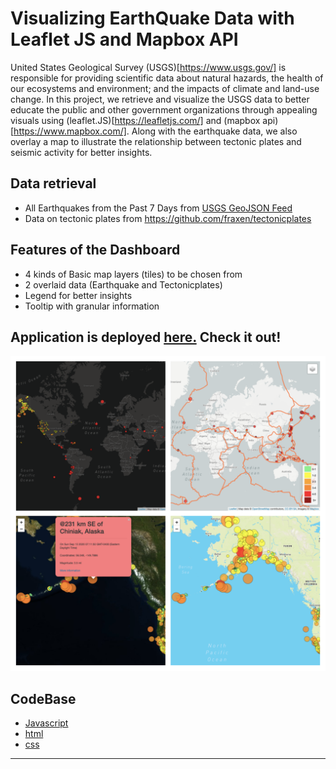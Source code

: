 # Visualizing EarthQuake Data with Leaflet JS and Mapbox API
United States Geological Survey (USGS)[https://www.usgs.gov/]  is responsible for providing scientific data about natural hazards, the health of our ecosystems and environment; and the impacts of climate and land-use change. In this project, we retrieve and visualize the USGS data to better educate the public and other government organizations through appealing visuals using (leaflet.JS)[https://leafletjs.com/] and (mapbox api)[https://www.mapbox.com/]. Along with the earthquake data, we also overlay a map to illustrate the relationship between tectonic plates and seismic activity for better insights.

## Data retrieval

- All Earthquakes from the Past 7 Days from [USGS GeoJSON Feed](http://earthquake.usgs.gov/earthquakes/feed/v1.0/geojson.php)
- Data on tectonic plates from <https://github.com/fraxen/tectonicplates>

## Features of the Dashboard

- 4 kinds of Basic map layers (tiles) to be chosen from
- 2 overlaid data (Earthquake and Tectonicplates)
- Legend for better insights
- Tooltip with granular information

## Application is deployed [here.](https://bnarath.github.io/DataVisualization_with_LeafletJS/) Check it out!
![image](Images/Colage.png)

## CodeBase
- [Javascript](static/js/logic.js)
- [html](index.html)
- [css](static/css/style.css)
- - -

